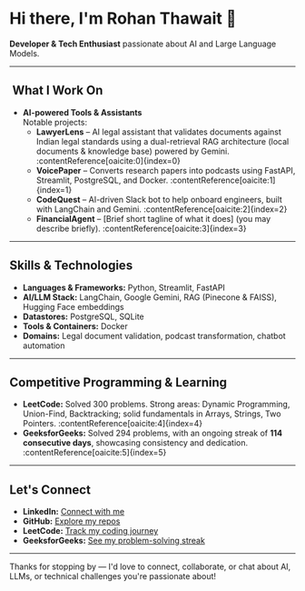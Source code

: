 # Hi there, I'm Rohan Thawait 👋

**Developer & Tech Enthusiast** passionate about AI and Large Language Models.

---

##  ​ What I Work On

- **AI-powered Tools & Assistants**  
  Notable projects:
  - **LawyerLens** – AI legal assistant that validates documents against Indian legal standards using a dual-retrieval RAG architecture (local documents & knowledge base) powered by Gemini. :contentReference[oaicite:0]{index=0}  
  - **VoicePaper** – Converts research papers into podcasts using FastAPI, Streamlit, PostgreSQL, and Docker. :contentReference[oaicite:1]{index=1}  
  - **CodeQuest** – AI-driven Slack bot to help onboard engineers, built with LangChain and Gemini. :contentReference[oaicite:2]{index=2}  
  - **FinancialAgent** – [Brief short tagline of what it does] (you may describe briefly). :contentReference[oaicite:3]{index=3}

---

##  Skills & Technologies

- **Languages & Frameworks:** Python, Streamlit, FastAPI  
- **AI/LLM Stack:** LangChain, Google Gemini, RAG (Pinecone & FAISS), Hugging Face embeddings  
- **Datastores:** PostgreSQL, SQLite  
- **Tools & Containers:** Docker  
- **Domains:** Legal document validation, podcast transformation, chatbot automation

---

##  Competitive Programming & Learning

- **LeetCode:** Solved 300 problems. Strong areas: Dynamic Programming, Union-Find, Backtracking; solid fundamentals in Arrays, Strings, Two Pointers. :contentReference[oaicite:4]{index=4}  
- **GeeksforGeeks:** Solved 294 problems, with an ongoing streak of **114 consecutive days**, showcasing consistency and dedication. :contentReference[oaicite:5]{index=5}

---

##  Let's Connect

- **LinkedIn:** [Connect with me](https://www.linkedin.com/in/rohan-thawait-7137081a5)  
- **GitHub:** [Explore my repos](https://github.com/RohanThawait)  
- **LeetCode:** [Track my coding journey](https://leetcode.com/u/RohanThawait/)  
- **GeeksforGeeks:** [See my problem-solving streak](https://www.geeksforgeeks.org/user/rohan_thawait/)  

---

Thanks for stopping by — I'd love to connect, collaborate, or chat about AI, LLMs, or technical challenges you're passionate about!
